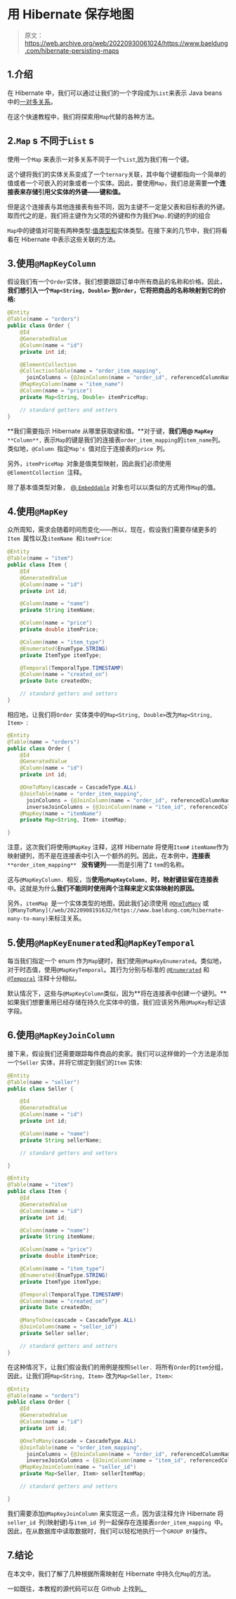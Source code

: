 # 用 Hibernate 保存地图

> 原文：<https://web.archive.org/web/20220930061024/https://www.baeldung.com/hibernate-persisting-maps>

## 1.介绍

在 Hibernate 中，我们可以通过让我们的一个字段成为`List`来表示 Java beans 中的[一对多关系](/web/20220908191632/https://www.baeldung.com/hibernate-one-to-many)。

在这个快速教程中，我们将探索用`Map`代替的各种方法。

## 2.`Map` s 不同于`List` s

使用一个`Map` 来表示一对多关系不同于一个`List`,因为我们有一个键。

这个键将我们的实体关系变成了一个`ternary`关联，其中每个键都指向一个简单的值或者一个可嵌入的对象或者一个实体。因此，要使用`Map`，我们总是需要**一个连接表来存储引用父实体的外键——键和值。**

但是这个连接表与其他连接表有些不同，因为主键不一定是父表和目标表的外键。取而代之的是，我们将主键作为父项的外键和作为我们`Map.`的键的列的组合

`Map`中的键值对可能有两种类型:[值类型和](https://web.archive.org/web/20220908191632/https://javabydeveloper.com/hibernate-entity-types-vs-value-types/)实体类型。在接下来的几节中，我们将看看在 Hibernate 中表示这些关联的方法。

## 3.使用`@MapKeyColumn`

假设我们有一个`Order`实体，我们想要跟踪订单中所有商品的名称和价格。因此，**我们想引入一个`Map<String, Double>` 到`Order`，它将把商品的名称映射到它的价格:**

```java
@Entity
@Table(name = "orders")
public class Order {
    @Id
    @GeneratedValue
    @Column(name = "id")
    private int id;

    @ElementCollection
    @CollectionTable(name = "order_item_mapping", 
      joinColumns = {@JoinColumn(name = "order_id", referencedColumnName = "id")})
    @MapKeyColumn(name = "item_name")
    @Column(name = "price")
    private Map<String, Double> itemPriceMap;

    // standard getters and setters
}
```

**我们需要指示 Hibernate 从哪里获取键和值。**对于键，**我们用@ `MapKey`** `**Column**,` 表示`Map`的键是我们的连接表`order_item_mapping`的`item_name`列。类似地，`@Column `指定`Map's `值对应于连接表的`price `列。

另外，`itemPriceMap `对象是值类型映射，因此我们必须使用`@ElementCollection `注释。

除了基本值类型对象， [@ `Embeddable`](https://web.archive.org/web/20220908191632/https://docs.jboss.org/hibernate/jpa/2.1/api/javax/persistence/Embeddable.html) 对象也可以以类似的方式用作`Map`的值。

## 4.使用`@MapKey`

众所周知，需求会随着时间而变化——所以，现在，假设我们需要存储更多的`Item `属性以及`itemName `和`itemPrice`:

```java
@Entity
@Table(name = "item")
public class Item {
    @Id
    @GeneratedValue
    @Column(name = "id")
    private int id;

    @Column(name = "name")
    private String itemName;

    @Column(name = "price")
    private double itemPrice;

    @Column(name = "item_type")
    @Enumerated(EnumType.STRING)
    private ItemType itemType;

    @Temporal(TemporalType.TIMESTAMP)
    @Column(name = "created_on")
    private Date createdOn;

    // standard getters and setters
}
```

相应地，让我们将`Order `实体类中的`Map<String, Double>`改为`Map<String, Item> `:

```java
@Entity
@Table(name = "orders")
public class Order {
    @Id
    @GeneratedValue
    @Column(name = "id")
    private int id;

    @OneToMany(cascade = CascadeType.ALL)
    @JoinTable(name = "order_item_mapping", 
      joinColumns = {@JoinColumn(name = "order_id", referencedColumnName = "id")},
      inverseJoinColumns = {@JoinColumn(name = "item_id", referencedColumnName = "id")})
    @MapKey(name = "itemName")
    private Map<String, Item> itemMap;

}
```

注意，这次我们将使用`@MapKey` 注释，这样 Hibernate 将使用`Item#` `itemName`作为映射键列，而不是在连接表中引入一个额外的列。因此，在本例中，**连接表** `**order_item_mapping** ` **没有键列**——而是引用了`I` `tem`的名称。

这与`@MapKeyColumn. `相反，当**使用`@MapKeyColumn, `时，映射键驻留在连接表**中。这就是为什么**我们不能同时使用两个注释来定义实体映射的原因。**

另外，`itemMap `是一个实体类型的地图，因此我们必须使用 [`@OneToMany`](/web/20220908191632/https://www.baeldung.com/hibernate-one-to-many) 或`[@ManyToMany](/web/20220908191632/https://www.baeldung.com/hibernate-many-to-many)`来标注关系。

## 5.使用`@MapKeyEnumerated`和`@MapKeyTemporal`

每当我们指定一个 enum 作为`Map`键时，我们使用`@MapKeyEnumerated`。类似地，对于时态值，使用`@MapKeyTemporal`。其行为分别与标准的 [`@Enumerated`](https://web.archive.org/web/20220908191632/https://docs.jboss.org/hibernate/jpa/2.1/api/javax/persistence/Enumerated.html) 和 [`@Temporal`](https://web.archive.org/web/20220908191632/https://docs.jboss.org/hibernate/jpa/2.1/api/javax/persistence/Temporal.html) 注释十分相似。

默认情况下，这些与`@MapKeyColumn`类似，因为**将在连接表中创建一个键列。**如果我们想要重用已经存储在持久化实体中的值，我们应该另外用`@MapKey`标记该字段。

## 6.使用`@MapKeyJoinColumn`

接下来，假设我们还需要跟踪每件商品的卖家。我们可以这样做的一个方法是添加一个`Seller` 实体，并将它绑定到我们的`Item` 实体:

```java
@Entity
@Table(name = "seller")
public class Seller {

    @Id
    @GeneratedValue
    @Column(name = "id")
    private int id;

    @Column(name = "name")
    private String sellerName;

    // standard getters and setters

}
```

```java
@Entity
@Table(name = "item")
public class Item {
    @Id
    @GeneratedValue
    @Column(name = "id")
    private int id;

    @Column(name = "name")
    private String itemName;

    @Column(name = "price")
    private double itemPrice;

    @Column(name = "item_type")
    @Enumerated(EnumType.STRING)
    private ItemType itemType;

    @Temporal(TemporalType.TIMESTAMP)
    @Column(name = "created_on")
    private Date createdOn;

    @ManyToOne(cascade = CascadeType.ALL)
    @JoinColumn(name = "seller_id")
    private Seller seller;

    // standard getters and setters
}
```

在这种情况下，让我们假设我们的用例是按照`Seller. `将所有`Order`的`Item`分组，因此，让我们将`Map<String, Item>` 改为`Map<Seller, Item>`:

```java
@Entity
@Table(name = "orders")
public class Order {
    @Id
    @GeneratedValue
    @Column(name = "id")
    private int id;

    @OneToMany(cascade = CascadeType.ALL)
    @JoinTable(name = "order_item_mapping", 
      joinColumns = {@JoinColumn(name = "order_id", referencedColumnName = "id")},
      inverseJoinColumns = {@JoinColumn(name = "item_id", referencedColumnName = "id")})
    @MapKeyJoinColumn(name = "seller_id")
    private Map<Seller, Item> sellerItemMap;

    // standard getters and setters

}
```

我们需要添加`@MapKeyJoinColumn` 来实现这一点，因为该注释允许 Hibernate 将`seller_id `列(映射键)与`item_id `列一起保存在连接表`order_item_mapping `中。因此，在从数据库中读取数据时，我们可以轻松地执行一个`GROUP BY`操作。

## 7.结论

在本文中，我们了解了几种根据所需映射在 Hibernate 中持久化`Map`的方法。

一如既往，本教程的源代码可以在 Github 上找到[。](https://web.archive.org/web/20220908191632/https://github.com/eugenp/tutorials/tree/master/persistence-modules/hibernate-mapping)